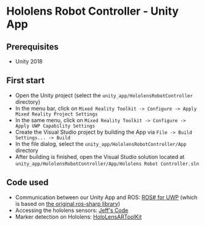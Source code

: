 # Hololens Robot Controller - Unity App
## Prerequisites
*  Unity 2018

## First start
*  Open the Unity project (select the `unity_app/HololensRobotController` directory)
*  In the menu bar, click on `Mixed Reality Toolkit -> Configure -> Apply Mixed Reality Project Settings`
*  In the same menu, click on `Mixed Reality Toolkit -> Configure -> Apply UWP Capability Settings`
*  Create the Visual Studio project by building the App via `File -> Build Settings... -> Build`
*  In the file dialog, select the `unity_app/HololensRobotController/App` directory
*  After building is finished, open the Visual Studio solution located at `unity_app/HololensRobotController/App/Hololens Robot Controller.sln`

## Code used
*  Communication between our Unity App and ROS: [ROS# for UWP](https://github.com/dwhit/ros-sharp) (which is based on [the original ros-sharp library](https://github.com/siemens/ros-sharp))
*  Accessing the hololens sensors: [Jeff's Code](https://gitlab.inf.ethz.ch/OU-POLLEFEYS/student-projects/3d-vision-course/2019/trimbot_hololens_group3/hololens_csharp_sensors_example)
*  Marker detection on Hololens: [HoloLensARToolKit](https://github.com/qian256/HoloLensARToolKit)
